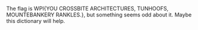 The flag is WPI{YOU CROSSBITE ARCHITECTURES, TUNHOOFS, MOUNTEBANKERY RANKLES.}, but something seems odd about it. Maybe this dictionary will help.


